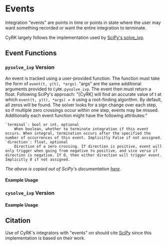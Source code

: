 # Events
Integration "events" are points in time or points in state where the user may want something recorded or want the entire
integration to terminate. 

CyRK largely follows the implementation used by [SciPy's solve_ivp](https://docs.scipy.org/doc/scipy/reference/generated/scipy.integrate.solve_ivp.html).

## Event Functions
### `pysolve_ivp` Version
An event is tracked using a user-provided function. The function must take the form of `event(t, y(t), *args)`. "args"
are the same additional arguments provided to `CyRK.pysolve_ivp`. The event then must return a float. Following SciPy's
approach: "\[CyRK\] will find an accurate value of t at which `event(t, y(t), *args) = 0` using a root-finding
algorithm. By default, all zeros will be found. The solver looks for a sign change over each step, so if multiple
zero crossings occur within one step, events may be missed.
Additionally each event function might have the following attributes:"

```
`terminal`: bool or int, optional
    When boolean, whether to terminate integration if this event occurs. When integral, termination occurs after the specified the number of occurrences of this event. Implicitly False if not assigned.
`direction`: float, optional
    Direction of a zero crossing. If direction is positive, event will only trigger when going from negative to positive, and vice versa if direction is negative. If 0, then either direction will trigger event. Implicitly 0 if not assigned.
```
_The above is copied out of SciPy's documentation [here](https://docs.scipy.org/doc/scipy/reference/generated/scipy.integrate.solve_ivp.html#scipy.integrate.solve_ivp)._

#### Example Usage

### `cysolve_ivp` Version

#### Example Usage

## Citation
Use of CyRK's integrators with "events" on should cite [SciPy](https://scipy.org/citing-scipy/) since this implementation is based on their work.

